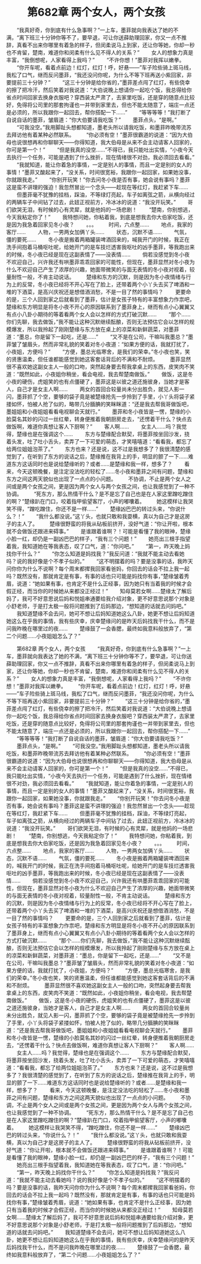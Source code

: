# 　　第682章 两个女人，两个女孩
　　“我真好奇，你到底有什么急事啊？”一上车，墨菲就向我表达了她的不满，“离下班三十分钟你等不了，要早退，可让你送薛助理回家，你又一点不推辞，真看不出来你哪里有着急的样子，但闵柔说马上到家，还让你等她，你却一秒也不肯留，楚南，难道你和闵柔有什么见不得人的关系？”
　　女人的想象力真是丰富，“我倒想呢，人家看得上我吗？”
　　“不许你想！”墨菲对我挥以嫩拳。
　　“你开车呢，看着点前边！红灯，红灯！呼，好悬——”车子险些骑上斑马线，我松了口气，继而反问墨菲，“我还没问你呢，为什么不等下班再送小紫回家，非要提前三十分钟？”
　　“这三十分钟是给你省的，”墨菲差点闯了红灯，有些侥幸的擦了把冷汗，然后笑着对我说道：“大伯说晚上想请你一起吃个饭，我总得给你省点时间回家去换身衣服吧？穿西装太严肃了，去家里吃饭，还是穿的随意点比较好，免得将公司里的那套拘谨也一并带到家里去，但也不能太随意了，端庄一点还是必须的，所以我跟你一起回去，帮你搭配一下……”
　　“等等等等！”我打断了自说自话的墨菲，皱眉道：“你大伯要请我吃饭？”
　　墨菲点头，“是啊。”
　　“可我没空。”我用脚趾头想都知道，墨老头所以请我吃饭，和墨菲昨晚带流苏去拜访他有着某种必然联系。
　　“你必须有空！”墨菲很霸道的说道：“因为大伯母也说很想再和你聊聊天——你得知道，我大伯母是从来不会主动请客人回家的，你可是第一个！”
　　“但是我真的没空……”不得已，我只能吐出实情，“小夜今天去执行一个任务，可能是遇到了什么挫折，现在情绪很不对劲，我必须回去看看。”
　　“我就知道，能让你着急的事情，一定是别人的事情，而且一定是别的女人的事情！”墨菲又酸起来了，“没关系，时间很宽裕，我跟你一起回家，如果她没事，你就跟我走。”
　　“你别开玩笑！”你去问冬小夜是否有事，她会说有事吗？墨菲这是蛮不讲理的强迫！我忽然冒出一个念头——趁现在等红灯，我赶紧下车……
　　但墨菲毫不犹豫的挂档，踩油，不等绿灯亮起，车子如离弦之箭，从横向经过的两辆车子中间钻了过去，此妞正视前方，冷冰冰的说道：“我没开玩笑。”
　　哥们欲哭无泪，有时候的心有灵犀，就是他妈的一场悲剧！
　　“楚南，你别想逃，今天我粘定你了！”
　　我特想问她，你粘着我，到底是想我去你大伯家吃饭，还是因为我急着回家见冬小夜？
　　。。。
　　时间，六点整……
　　地点，我家的客厅……
　　人物，一男两女加俩丫头……
　　状态，沉默不语……
　　气氛，僵的要死……
　　冬小夜是搬着两箱罐装啤酒回来的，喊我开门的时候，我正在洗手间抱着马桶呕吐呢，给她开门的是车技烂透害我呕吐的凶手墨菲，等我跑出来的时候，冬小夜已经是现在这副表情了——没表情……
　　倘若没感觉到冬小夜不欢迎自己，兴许我还有哄墨菲乖乖回家的可能性，但现在，墨菲显然对冬小夜为什么不欢迎自己产生了浓厚的兴趣，她面带微笑的与面无表情的冬小夜对视着，较量耐性一般，不肯主动说话。
　　楚缘和东方的沉默，则是因为冬小夜情绪与行为上的反常，冬小夜已经将不开心写在了脸上，还带着两个小丫头去买了啤酒和一堆的下酒菜，是高兴庆祝还是想借酒消愁，不是一目了然的事情吗？
　　更要命的是，三个人回到家之后就看到了墨菲，估计是女孩子特有的丰富想象力作祟吧，楚缘和东方明显是将冬小夜不开心的原因联系到了墨菲身上，继而有点小心翼翼又有点小八卦小期待的等着看两个女人会以怎样的方式打破沉默……
　　“那个……你们先聊，我去做饭，”我不能让这种沉默继续酝酿，否则无法预估它会以怎样的规模爆发，所以我拎起了刚刚楚缘与东方放在桌上的凉菜和新鲜蔬菜，对墨菲道：“墨总，你是留下一起吃，还是……”
　　“又不是在公司，干嘛叫我墨总？”墨菲皱了皱眉头，然而非常礼貌的笑着对冬小夜道：“如果方便的话，我就打扰了，小夜姐，方便吗？”
　　“方便，墨总光临寒舍，是我们的荣幸。”冬小夜也笑，笑的贤惠温柔，但任谁都能感觉到她这客套话背后的不满和不耐烦。
　　墨菲显然很不喜欢她这副女主人一般的口吻，突然起身要去帮我拿桌上的东西，皮笑肉不笑道：“既然如此，小夜姐你稍坐，看会电视，我去帮楚南做饭。”
　　做饭，这是冬小夜的硬伤，虎姐笑的也有点僵硬了，墨菲这是以彼之道还施彼身，当她才是客人，自己才是女主人啊……
　　两女的首回合较量尚未分出胜负，就见人影一闪，墨菲抓了个空，要够的袋子竟是被楚缘抢先一步拎到了手里，小丫头将袋子紧搂如怀，怕被人抢了似的，略带几分腼腆的笑眯眯道：“还是我去帮我哥做饭吧，墨姐姐和小夜姐姐看看电视聊会天就行。”
　　墨菲和冬小夜皆是一愣，楚缘的小脸莫名其妙的闪过一丝红晕，转身便推着我朝厨房走去，“还愣着干什么？快点去做饭啊，难道你真想让客人下厨啊？”
　　客人啊……
　　女主人……吗？我觉得，楚缘也是在强调这个……
　　东方与楚缘配合默契，将墨菲按坐回沙发，挠着头发，吐了吐小舌头，卖弄了一下可爱的萌态，才笑嘻嘻道：“看看我，都忘了给两位姐姐泡茶了。”
　　东方也来？还是说，这不过是我想多了？我很清楚的感觉到了，在听到了东方的说话之后，楚缘推在我背上的手，明显的颤了一下……难道东方这话同时也是说给楚缘听的？或者……是楚缘和我一样，想多了？
　　看来，今天这顿晚餐，是注定没法吃的轻松了……冬小夜和墨菲之间有问题，楚缘和东方之间这两天貌似也出现了一点点的小问题。
　　不协调，不止是两个女人之间或是两个女孩之间，更是因为两个女人与两个女孩之间，也让我感觉到了一种不协调。
　　“死东方，那么热情干什么？是不是忘了自己也是在人家这里蹭吃蹭住的啊？”楚缘趴在门口，咬着指甲偷望客厅，小声的嘟囔着。
　　她这模样让我哭笑不得，“蹭吃蹭住，你还不是一样……”
　　楚缘凶巴巴的转过头来，“你说什么？！”
　　“我什么都没说。”这丫头，也就只敢和我耍横，真以为自己才是这房子的主人了。
　　楚缘很野蛮的将我从砧板前挤开，没好气道：“你让开啦，根本就不会做饭还跟进来碍事。”
　　是谁跟着谁啊？！可能是看懂了我的眼神，楚缘小脸一红，却仍是一副凶巴巴的样子，“我有三个问题！”
　　她亮出三根手指望着我，我知道她在等我表态，叹了口气，道：“你问吧。”
　　“第一，昨天晚上妈找你干什么？”
　　“你怎么知道是妈找我？”我反问道：“我就不能主动去看她吗？说的我好像是个不孝子似的。”
　　“这不明摆着的吗？要是没事的话，我昨天问你你为什么不说啊？每个周末都撵我回家看爸妈，你回去的话会不拉上我一起吗？既然没有，那就肯定是有事，有事的话也只可能是妈找你有事，”楚缘皱着秀眉，说道：“她如果有事，也肯定不是什么正经事，因为她只有当着我的时候才会假正经，而当你的时候她从来都没正经过！”
　　知母莫若女啊……楚缘太了解后妈了，我可不好意思说后妈和悦姐串通要给我介绍对象，更不好意思说那个对象是小舒老师，于是打太极一般将问题推到了后妈那边，“想知道的话就去问妈吧。”
　　我知道楚缘不会去问，她可不想让后妈知道她这么八卦，她更不想让后妈知道她这么在乎我的事情，我有些庆幸，庆幸楚缘问的是昨天后妈找我干什么，而不是问我昨晚在哪里过的夜……
　　楚缘鼓了一会香腮，最终如我意料般放弃了，“第二个问题……小夜姐姐怎么了？”

　　第682章 两个女人，两个女孩
　　“我真好奇，你到底有什么急事啊？”一上车，墨菲就向我表达了她的不满，“离下班三十分钟你等不了，要早退，可让你送薛助理回家，你又一点不推辞，真看不出来你哪里有着急的样子，但闵柔说马上到家，还让你等她，你却一秒也不肯留，楚南，难道你和闵柔有什么见不得人的关系？”
　　女人的想象力真是丰富，“我倒想呢，人家看得上我吗？”
　　“不许你想！”墨菲对我挥以嫩拳。
　　“你开车呢，看着点前边！红灯，红灯！呼，好悬——”车子险些骑上斑马线，我松了口气，继而反问墨菲，“我还没问你呢，为什么不等下班再送小紫回家，非要提前三十分钟？”
　　“这三十分钟是给你省的，”墨菲差点闯了红灯，有些侥幸的擦了把冷汗，然后笑着对我说道：“大伯说晚上想请你一起吃个饭，我总得给你省点时间回家去换身衣服吧？穿西装太严肃了，去家里吃饭，还是穿的随意点比较好，免得将公司里的那套拘谨也一并带到家里去，但也不能太随意了，端庄一点还是必须的，所以我跟你一起回去，帮你搭配一下……”
　　“等等等等！”我打断了自说自话的墨菲，皱眉道：“你大伯要请我吃饭？”
　　墨菲点头，“是啊。”
　　“可我没空。”我用脚趾头想都知道，墨老头所以请我吃饭，和墨菲昨晚带流苏去拜访他有着某种必然联系。
　　“你必须有空！”墨菲很霸道的说道：“因为大伯母也说很想再和你聊聊天——你得知道，我大伯母是从来不会主动请客人回家的，你可是第一个！”
　　“但是我真的没空……”不得已，我只能吐出实情，“小夜今天去执行一个任务，可能是遇到了什么挫折，现在情绪很不对劲，我必须回去看看。”
　　“我就知道，能让你着急的事情，一定是别人的事情，而且一定是别的女人的事情！”墨菲又酸起来了，“没关系，时间很宽裕，我跟你一起回家，如果她没事，你就跟我走。”
　　“你别开玩笑！”你去问冬小夜是否有事，她会说有事吗？墨菲这是蛮不讲理的强迫！我忽然冒出一个念头——趁现在等红灯，我赶紧下车……
　　但墨菲毫不犹豫的挂档，踩油，不等绿灯亮起，车子如离弦之箭，从横向经过的两辆车子中间钻了过去，此妞正视前方，冷冰冰的说道：“我没开玩笑。”
　　哥们欲哭无泪，有时候的心有灵犀，就是他妈的一场悲剧！
　　“楚南，你别想逃，今天我粘定你了！”
　　我特想问她，你粘着我，到底是想我去你大伯家吃饭，还是因为我急着回家见冬小夜？
　　。。。
　　时间，六点整……
　　地点，我家的客厅……
　　人物，一男两女加俩丫头……
　　状态，沉默不语……
　　气氛，僵的要死……
　　冬小夜是搬着两箱罐装啤酒回来的，喊我开门的时候，我正在洗手间抱着马桶呕吐呢，给她开门的是车技烂透害我呕吐的凶手墨菲，等我跑出来的时候，冬小夜已经是现在这副表情了——没表情……
　　倘若没感觉到冬小夜不欢迎自己，兴许我还有哄墨菲乖乖回家的可能性，但现在，墨菲显然对冬小夜为什么不欢迎自己产生了浓厚的兴趣，她面带微笑的与面无表情的冬小夜对视着，较量耐性一般，不肯主动说话。
　　楚缘和东方的沉默，则是因为冬小夜情绪与行为上的反常，冬小夜已经将不开心写在了脸上，还带着两个小丫头去买了啤酒和一堆的下酒菜，是高兴庆祝还是想借酒消愁，不是一目了然的事情吗？
　　更要命的是，三个人回到家之后就看到了墨菲，估计是女孩子特有的丰富想象力作祟吧，楚缘和东方明显是将冬小夜不开心的原因联系到了墨菲身上，继而有点小心翼翼又有点小八卦小期待的等着看两个女人会以怎样的方式打破沉默……
　　“那个……你们先聊，我去做饭，”我不能让这种沉默继续酝酿，否则无法预估它会以怎样的规模爆发，所以我拎起了刚刚楚缘与东方放在桌上的凉菜和新鲜蔬菜，对墨菲道：“墨总，你是留下一起吃，还是……”
　　“又不是在公司，干嘛叫我墨总？”墨菲皱了皱眉头，然而非常礼貌的笑着对冬小夜道：“如果方便的话，我就打扰了，小夜姐，方便吗？”
　　“方便，墨总光临寒舍，是我们的荣幸。”冬小夜也笑，笑的贤惠温柔，但任谁都能感觉到她这客套话背后的不满和不耐烦。
　　墨菲显然很不喜欢她这副女主人一般的口吻，突然起身要去帮我拿桌上的东西，皮笑肉不笑道：“既然如此，小夜姐你稍坐，看会电视，我去帮楚南做饭。”
　　做饭，这是冬小夜的硬伤，虎姐笑的也有点僵硬了，墨菲这是以彼之道还施彼身，当她才是客人，自己才是女主人啊……
　　两女的首回合较量尚未分出胜负，就见人影一闪，墨菲抓了个空，要够的袋子竟是被楚缘抢先一步拎到了手里，小丫头将袋子紧搂如怀，怕被人抢了似的，略带几分腼腆的笑眯眯道：“还是我去帮我哥做饭吧，墨姐姐和小夜姐姐看看电视聊会天就行。”
　　墨菲和冬小夜皆是一愣，楚缘的小脸莫名其妙的闪过一丝红晕，转身便推着我朝厨房走去，“还愣着干什么？快点去做饭啊，难道你真想让客人下厨啊？”
　　客人啊……
　　女主人……吗？我觉得，楚缘也是在强调这个……
　　东方与楚缘配合默契，将墨菲按坐回沙发，挠着头发，吐了吐小舌头，卖弄了一下可爱的萌态，才笑嘻嘻道：“看看我，都忘了给两位姐姐泡茶了。”
　　东方也来？还是说，这不过是我想多了？我很清楚的感觉到了，在听到了东方的说话之后，楚缘推在我背上的手，明显的颤了一下……难道东方这话同时也是说给楚缘听的？或者……是楚缘和我一样，想多了？
　　看来，今天这顿晚餐，是注定没法吃的轻松了……冬小夜和墨菲之间有问题，楚缘和东方之间这两天貌似也出现了一点点的小问题。
　　不协调，不止是两个女人之间或是两个女孩之间，更是因为两个女人与两个女孩之间，也让我感觉到了一种不协调。
　　“死东方，那么热情干什么？是不是忘了自己也是在人家这里蹭吃蹭住的啊？”楚缘趴在门口，咬着指甲偷望客厅，小声的嘟囔着。
　　她这模样让我哭笑不得，“蹭吃蹭住，你还不是一样……”
　　楚缘凶巴巴的转过头来，“你说什么？！”
　　“我什么都没说。”这丫头，也就只敢和我耍横，真以为自己才是这房子的主人了。
　　楚缘很野蛮的将我从砧板前挤开，没好气道：“你让开啦，根本就不会做饭还跟进来碍事。”
　　是谁跟着谁啊？！可能是看懂了我的眼神，楚缘小脸一红，却仍是一副凶巴巴的样子，“我有三个问题！”
　　她亮出三根手指望着我，我知道她在等我表态，叹了口气，道：“你问吧。”
　　“第一，昨天晚上妈找你干什么？”
　　“你怎么知道是妈找我？”我反问道：“我就不能主动去看她吗？说的我好像是个不孝子似的。”
　　“这不明摆着的吗？要是没事的话，我昨天问你你为什么不说啊？每个周末都撵我回家看爸妈，你回去的话会不拉上我一起吗？既然没有，那就肯定是有事，有事的话也只可能是妈找你有事，”楚缘皱着秀眉，说道：“她如果有事，也肯定不是什么正经事，因为她只有当着我的时候才会假正经，而当你的时候她从来都没正经过！”
　　知母莫若女啊……楚缘太了解后妈了，我可不好意思说后妈和悦姐串通要给我介绍对象，更不好意思说那个对象是小舒老师，于是打太极一般将问题推到了后妈那边，“想知道的话就去问妈吧。”
　　我知道楚缘不会去问，她可不想让后妈知道她这么八卦，她更不想让后妈知道她这么在乎我的事情，我有些庆幸，庆幸楚缘问的是昨天后妈找我干什么，而不是问我昨晚在哪里过的夜……
　　楚缘鼓了一会香腮，最终如我意料般放弃了，“第二个问题……小夜姐姐怎么了？”
